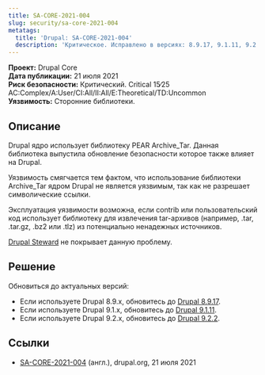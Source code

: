 ```yaml
---
title: SA-CORE-2021-004
slug: security/sa-core-2021-004
metatags:
  title: 'Drupal: SA-CORE-2021-004'
  description: 'Критическое. Исправлено в версиях: 8.9.17, 9.1.11, 9.2.2.'
---
```


**Проект:** Drupal Core\
**Дата публикации:** 21 июля 2021\
**Риск безопасности:** Критический. Critical 15∕25 AC:Complex/A:User/CI:All/II:All/E:Theoretical/TD:Uncommon\
**Уязвимость:** Сторонние библиотеки.

## Описание

Drupal ядро использует библиотеку PEAR Archive_Tar. Данная библиотека выпустила обновление безопасности которое также влияет на Drupal.

Уязвимость смягчается тем фактом, что использование библиотеки Archive_Tar ядром Drupal не является уязвимым, так как не разрешает символические ссылки.

Эксплуатация уязвимости возможна, если contrib или пользовательский код использует библиотеку для извлечения tar-архивов (например, .tar, .tar.gz, .bz2 или .tlz) из потенциально ненадежных источников.

[Drupal Steward](https://www.drupal.org/steward) не покрывает данную проблему.

## Решение

Обновиться до актуальных версий:

- Если используете Drupal 8.9.x, обновитесь до [Drupal 8.9.17](../../../8/releases/8.9.x/8.9.17/index.md).
- Если используете Drupal 9.1.x, обновитесь до [Drupal 9.1.11](../../../9/releases/9.1.x/9.1.11/index.md).
- Если используете Drupal 9.2.x, обновитесь до [Drupal 9.2.2](../../../9/releases/9.2.x/9.2.2/index.md).

## Ссылки

- [SA-CORE-2021-004](https://www.drupal.org/sa-core-2021-004) (англ.), drupal.org, 21 июля 2021